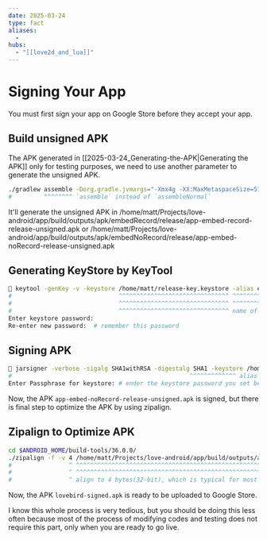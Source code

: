 ```yaml
---
date: 2025-03-24
type: fact
aliases:
  -
hubs:
  - "[[love2d_and_lua]]"
---
```


# Signing Your App

You must first sign your app on Google Store before they accept your app.

## Build unsigned APK

The APK generated in [[2025-03-24_Generating-the-APK|Generating the APK]] only for testing purposes, we need to use another parameter to generate the unsigned APK.

```sh
./gradlew assemble -Dorg.gradle.jvmargs="-Xmx4g -XX:MaxMetaspaceSize=512m"
#         ^^^^^^^^ `assemble` instead of `assembleNormal`

```

It'll generate the unsigned APK in
/home/matt/Projects/love-android/app/build/outputs/apk/embedRecord/release/app-embed-record-release-unsigned.apk
or
/home/matt/Projects/love-android/app/build/outputs/apk/embedNoRecord/release/app-embed-noRecord-release-unsigned.apk


## Generating KeyStore by KeyTool

```sh
 keytool -genKey -v -keystore /home/matt/release-key.keystore -alias echoedinvoker -keyalg RSA -keysize 2048 -validity 10000
#                              ^^^^^^^^^^^^^^^^^^^^^^^^^^^^^^^ ^^^^^^^^^^^^^^^^^^^^                           ^^^^^^^^^^^^^^^ means the key will be valid for 10000 days
#                              ^^^^^^^^^^^^^^^^^^^^^^^^^^^^^^^ ^^^^^^^^^^^^^^^^^^^^ don't forget to this alias
#                              ^^^^^^^^^^^^^^^^^^^^^^^^^^^^^^^ name of the keystore file, you can change it to whatever you want
Enter keystore password:  
Re-enter new password:  # remember this password
```

## Signing APK

```sh
 jarsigner -verbose -sigalg SHA1withRSA -digestalg SHA1 -keystore /home/matt/release-key.keystore /home/matt/Projects/love-android/app/build/outputs/apk/embedNoRecord/release/app-embed-noRecord-release-unsigned.apk echoedinvoker
#                                                  ^^^^^^^^^^^^^ alias of keystore
Enter Passphrase for keystore: # ender the keystore password you set before
```

Now, the APK `app-embed-noRecord-release-unsigned.apk` is signed, but there is final step to optimize the APK by using zipalign.

## Zipalign to Optimize APK

```sh
cd $ANDROID_HOME/build-tools/36.0.0/
./zipalign -f -v 4 /home/matt/Projects/love-android/app/build/outputs/apk/embedNoRecord/release/app-embed-noRecord-release-unsigned.apk /home/matt/lovebird-signed.apk
#                ^ ^^^^^^^^^^^^^^^^^^^^^^^^^^^^^^^^^^^^^^^^^^^^^^^^^^^^^^^^^^^^^^^^^^^^^^^^^^^^^^^^^^^^^^^^^^^^^^^^^^^^^^^^^^^^^^^^^^^^ ^^^^^^^^^^^^^^^^^^^^^^^^^^^^^^ output APK, you can change it to whatever you want
#                ^ ^^^^^^^^^^^^^^^^^^^^^^^^^^^^^^^^^^^^^^^^^^^^^^^^^^^^^^^^^^^^^^^^^^^^^^^^^^^^^^^^^^^^^^^^^^^^^^^^^^^^^^^^^^^^^^^^^^^^ signed APK from previous step
#                ^ align to 4 bytes(32-bit), which is typical for most apps
```

Now, the APK `lovebird-signed.apk` is ready to be uploaded to Google Store.

I know this whole process is very tedious, but you should be doing this less often because most of the process of modifying codes and testing does not require this part, only when you are ready to go live.
